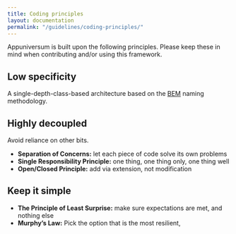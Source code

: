 ```yaml
---
title: Coding principles
layout: documentation
permalink: "/guidelines/coding-principles/"
---
```


<div class="au-c-content">

Appuniversum is built upon the following principles. Please keep these in mind when contributing and/or using this framework.

## Low specificity
A single-depth-class-based architecture based on the [BEM](https://csswizardry.com/2013/01/mindbemding-getting-your-head-round-bem-syntax/) naming methodology.

## Highly decoupled

Avoid reliance on other bits.

- **Separation of Concerns:** let each piece of code solve its own problems
- **Single Responsibility Principle:** one thing, one thing only, one thing well
- **Open/Closed Principle:** add via extension, not modification

## Keep it simple

- **The Principle of Least Surprise:** make sure expectations are met, and nothing else
- **Murphy’s Law:** Pick the option that is the most resilient, 

</div>